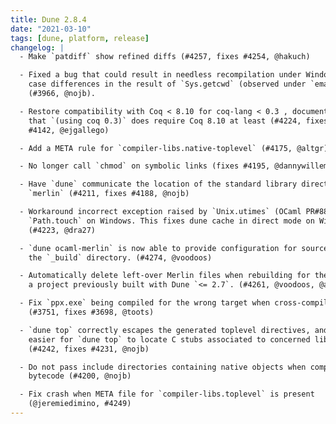 ```yaml
---
title: Dune 2.8.4
date: "2021-03-10"
tags: [dune, platform, release]
changelog: |
  - Make `patdiff` show refined diffs (#4257, fixes #4254, @hakuch)

  - Fixed a bug that could result in needless recompilation under Windows due to
    case differences in the result of `Sys.getcwd` (observed under `emacs`).
    (#3966, @nojb).

  - Restore compatibility with Coq < 8.10 for coq-lang < 0.3 , document
    that `(using coq 0.3)` does require Coq 8.10 at least (#4224, fixes
    #4142, @ejgallego)

  - Add a META rule for `compiler-libs.native-toplevel` (#4175, @altgr)

  - No longer call `chmod` on symbolic links (fixes #4195, @dannywillems)

  - Have `dune` communicate the location of the standard library directory to
    `merlin` (#4211, fixes #4188, @nojb)

  - Workaround incorrect exception raised by `Unix.utimes` (OCaml PR#8857) in
    `Path.touch` on Windows. This fixes dune cache in direct mode on Windows.
    (#4223, @dra27)

  - `dune ocaml-merlin` is now able to provide configuration for source files in
    the `_build` directory. (#4274, @voodoos)

  - Automatically delete left-over Merlin files when rebuilding for the first time
    a project previously built with Dune `<= 2.7`. (#4261, @voodoos, @aalekseyev)

  - Fix `ppx.exe` being compiled for the wrong target when cross-compiling
    (#3751, fixes #3698, @toots)

  - `dune top` correctly escapes the generated toplevel directives, and make it
    easier for `dune top` to locate C stubs associated to concerned libraries.
    (#4242, fixes #4231, @nojb)

  - Do not pass include directories containing native objects when compiling
    bytecode (#4200, @nojb)

  - Fix crash when META file for `compiler-libs.toplevel` is present
    (@jeremiedimino, #4249)
---
```


